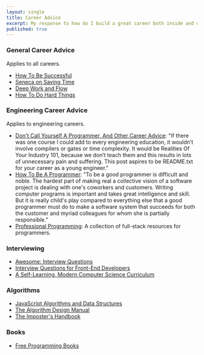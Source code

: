 ```yaml
---
layout: single
title: Career Advice
excerpt: My response to how do I build a great career both inside and outside of the tech industry.
published: true
---
```


### General Career Advice

Applies to all careers.

- [How To Be Successful](https://80000hours.org/career-guide/how-to-be-successful)
- [Seneca on Saving Time](https://fs.blog/2014/09/seneca-on-saving-time/)
- [Deep Work and Flow](https://www.robinwieruch.de/lessons-learned-deep-work-flow/)
- [How To Do Hard Things](https://www.drmaciver.com/2019/05/how-to-do-hard-things)

### Engineering Career Advice

Applies to engineering careers.

- [Don't Call Yourself A Programmer, And Other Career Advice](https://www.kalzumeus.com/2011/10/28/dont-call-yourself-a-programmer): "If there was one course I could add to every engineering education, it wouldn’t involve compilers or gates or time complexity. It would be Realities Of Your Industry 101, because we don’t teach them and this results in lots of unnecessary pain and suffering. This post aspires to be README.txt for your career as a young engineer."
- [How To Be A Programmer](https://braydie.gitbooks.io/how-to-be-a-programmer/content/en/index.html): "To be a good programmer is difficult and noble. The hardest part of making real a collective vision of a software project is dealing with one's coworkers and customers. Writing computer programs is important and takes great intelligence and skill. But it is really child's play compared to everything else that a good programmer must do to make a software system that succeeds for both the customer and myriad colleagues for whom she is partially responsible."
- [Professional Programming](https://github.com/charlax/professional-programming): A collection of full-stack resources for programmers.

### Interviewing

- [Awesome: Interview Questions](https://github.com/MaximAbramchuck/awesome-interview-questions)
- [Interview Questions for Front-End Developers](https://github.com/h5bp/Front-end-Developer-Interview-Questions)
- [A Self-Learning, Modern Computer Science Curriculum](https://functionalcs.github.io/curriculum)

### Algorithms

- [JavaScript Algorithms and Data Structures](https://github.com/trekhleb/javascript-algorithms)
- [The Algorithm Design Manual](https://www.dropbox.com/s/hr86urq76zw1q08/The.Algorithm.Design.Manual.2nd.Edition.pdf?dl=0)
- [The Imposter's Handbook](https://drive.google.com/file/d/14d7PjD8JOLKB5ETA1ocNr659HgVRRdUt/view?usp=sharing)

### Books

- [Free Programming Books](https://github.com/EbookFoundation/free-programming-books/blob/master/free-programming-books.md)
